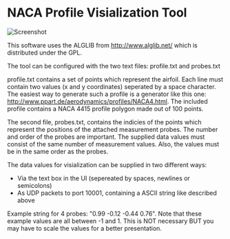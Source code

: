 NACA Profile Visialization Tool
===============================

![Screenshot](https://raw.github.com/cry-inc/naca-profile/master/screenshot.png)

This software uses the ALGLIB from http://www.alglib.net/ which is distributed under the GPL.

The tool can be configured with the two text files: profile.txt and probes.txt

profile.txt contains a set of points which represent the airfoil. Each line must contain two
values (x and y coordinates) seperated by a space character. The easiest way to generate such
a profile is a generator like this one: http://www.ppart.de/aerodynamics/profiles/NACA4.html.
The included profile contains a NACA 4415 profile polygon made out of 100 points.

The second file, probes.txt, contains the indicies of the points which represent the positions
of the attached measurement probes. The number and order of the probes are important.
The supplied data values must consist of the same number of measurement values.
Also, the values must be in the same order as the probes.

The data values for visialization can be supplied in two different ways:
- Via the text box in the UI (sepereated by spaces, newlines or semicolons)
- As UDP packets to port 10001, containing a ASCII string like described above

Example string for 4 probes: "0.99 -0.12 -0.44 0.76". Note that these example values are all
between -1 and 1. This is NOT necessary BUT you may have to scale the values for a better
presentation.